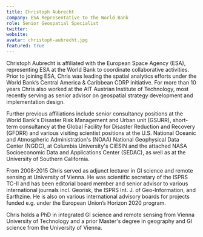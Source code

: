 ```yaml
---
title: Christoph Aubrecht
company: ESA Representative to the World Bank
role: Senior Geospatial Specialist
twitter: 
website: 
avatar: christoph-aubrecht.jpg
featured: true
---
```

Christoph Aubrecht is affiliated with the European Space Agency (ESA), representing ESA at the World Bank to coordinate collaborative activities. Prior to joining ESA, Chris was leading the spatial analytics efforts under the World Bank’s Central America & Caribbean CDRP initiative. For more than 10 years Chris also worked at the AIT Austrian Institute of Technology, most recently serving as senior advisor on geospatial strategy development and implementation design.

Further previous affiliations include senior consultancy positions at the World Bank's Disaster Risk Management and Urban unit (GSURR), short-term consultancy at the Global Facility for Disaster Reduction and Recovery (GFDRR) and various visiting scientist positions at the U.S. National Oceanic and Atmospheric Administration's (NOAA) National Geophysical Data Center (NGDC), at Columbia University's CIESIN and the attached NASA Socioeconomic Data and Applications Center (SEDAC), as well as at the University of Southern California.

From 2008-2015 Chris served as adjunct lecturer in GI science and remote sensing at University of Vienna. He was scientific secretary of the ISPRS TC-II and has been editorial board member and senior advisor to various international journals incl. Georisk, the ISPRS Int. J. of Geo-Information, and Earthzine. He is also on various international advisory boards for projects funded e.g. under the European Union’s Horizon 2020 program.

Chris holds a PhD in integrated GI science and remote sensing from Vienna University of Technology and a prior Master's degree in geography and GI science from the University of Vienna.
